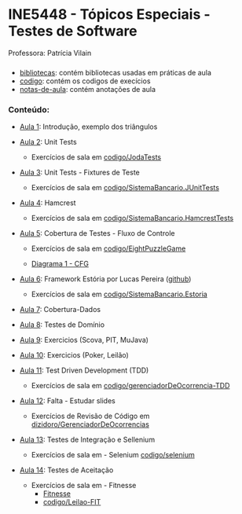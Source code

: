 # INE5448 - Tópicos Especiais - Testes de Software
Professora: Patrícia Vilain

###
* [bibliotecas](https://github.com/fmreina/ine5448-TopicosEspeciais-Testes/tree/master/bibliotecas/): contém bibliotecas usadas em práticas de aula
* [codigo](https://github.com/fmreina/ine5448-TopicosEspeciais-Testes/tree/master/codigo/): contém os codigos de execícios
* [notas-de-aula](https://github.com/fmreina/ine5448-TopicosEspeciais-Testes/tree/master/notas-de-aula/): contém anotações de aula

### Conteúdo:
* [Aula 1](https://github.com/fmreina/ine5448-TopicosEspeciais-Testes/blob/master/notas-de-aula/Aula-1-Apresentacao-Introducao): Introdução, exemplo dos triângulos
* [Aula 2](https://github.com/fmreina/ine5448-TopicosEspeciais-Testes/blob/master/notas-de-aula/Aula-2-Testes-de-Unidade): Unit Tests
	- Exercícios de sala em [codigo/JodaTests](https://github.com/fmreina/ine5448-TopicosEspeciais-Testes/tree/master/codigo/JodaTests)
* [Aula 3](https://github.com/fmreina/ine5448-TopicosEspeciais-Testes/blob/master/notas-de-aula/Aula-3-Testes-de-Unidade-Fixtures): Unit Tests - Fixtures de Teste
	- Exercícios de sala em [codigo/SistemaBancario.JUnitTests](https://github.com/fmreina/ine5448-TopicosEspeciais-Testes/tree/master/codigo/SistemaBancario.JUnitTests)
* [Aula 4](https://github.com/fmreina/ine5448-TopicosEspeciais-Testes/blob/master/notas-de-aula/Aula-4-Hamcrest): Hamcrest
	- Exercícios de sala em [codigo/SistemaBancario.HamcrestTests](https://github.com/fmreina/ine5448-TopicosEspeciais-Testes/tree/master/codigo/SistemaBancario.HamcrestTests)

* [Aula 5](https://github.com/fmreina/ine5448-TopicosEspeciais-Testes/blob/master/notas-de-aula/Aula-5-Cobertura-Testes-Unidade): Cobertura de Testes - Fluxo de Controle
	- Exercícios de sala em [codigo/EightPuzzleGame](https://github.com/fmreina/ine5448-TopicosEspeciais-Testes/tree/master/codigo/EightPuzzleGame/tests/domain/)

	- [Diagrama 1 - CFG](https://github.com/fmreina/ine5448-TopicosEspeciais-Testes/blob/master/notas-de-aula/putTilesInTheBoard.png)

* [Aula 6](https://github.com/fmreina/ine5448-TopicosEspeciais-Testes/blob/master/notas-de-aula/Aula-6-Estoria): Framework Estória por Lucas Pereira ([github](https://github.com/lucasPereira/estoria))
	- Exercícios de sala em [codigo/SistemaBancario.Estoria](https://github.com/fmreina/ine5448-TopicosEspeciais-Testes/tree/master/codigo/SistemaBancario.Estoria)

* [Aula 7](https://github.com/fmreina/ine5448-TopicosEspeciais-Testes/blob/master/notas-de-aula/Aula-7-Cobertura-Dados): Cobertura-Dados
<!--
- Exercícios de sala em [codigo/SistemaBancario.Estoria](https://github.com/fmreina/ine5448-TopicosEspeciais-Testes/tree/master/codigo/SistemaBancario.Estoria)
-->

* [Aula 8](https://github.com/fmreina/ine5448-TopicosEspeciais-Testes/blob/master/notas-de-aula/Aula-8-Teste-de-Dominio): Testes de Domínio

* [Aula 9](https://github.com/fmreina/ine5448-TopicosEspeciais-Testes/blob/master/notas-de-aula/Aula-9-Exercicios): Exercicios (Scova, PIT, MuJava)

* [Aula 10](https://github.com/fmreina/ine5448-TopicosEspeciais-Testes/blob/master/notas-de-aula/Aula-10-Exercicios): Exercicios (Poker, Leilão)

* [Aula 11](https://github.com/fmreina/ine5448-TopicosEspeciais-Testes/blob/master/notas-de-aula/Aula-11-TDD): Test Driven Development (TDD)
	- Exercícios de sala em [codigo/gerenciadorDeOcorrencia-TDD](https://github.com/fmreina/ine5448-TopicosEspeciais-Testes/tree/master/codigo/gerenciadorDeOcorrencia-TDD/src/tests/)

* [Aula 12](https://github.com/fmreina/ine5448-TopicosEspeciais-Testes/blob/master/notas-de-aula/Aula-12-Falta): Falta - Estudar slides
	- Exercícios de Revisão de Código em [dizidoro/GerenciadorDeOcorrencias](https://github.com/dizidoro/GerenciadorDeOcorrencias/pull/1#pullrequestreview-44643486)

* [Aula 13](https://github.com/fmreina/ine5448-TopicosEspeciais-Testes/blob/master/notas-de-aula/Aula-13-Testes-De-Integracao): Testes de Integração e Sellenium
	- Exercícios de sala em - Selenium [codigo/selenium](https://github.com/fmreina/ine5448-TopicosEspeciais-Testes/tree/master/codigo/Selenium/src/br/ufsc/selenium/)

* [Aula 14](https://github.com/fmreina/ine5448-TopicosEspeciais-Testes/blob/master/notas-de-aula/Aula-14-Teste-De-Aceitacao): Testes de Aceitação
	- Exercícios de sala em - Fitnesse
	 	- [Fitnesse](https://github.com/fmreina/ine5448-TopicosEspeciais-Testes/tree/master/bibliotecas/FitNesse/)
	 	- [codigo/Leilao-FIT](https://github.com/fmreina/ine5448-TopicosEspeciais-Testes/tree/master/codigo/INE548-Leilao-FIT/)
